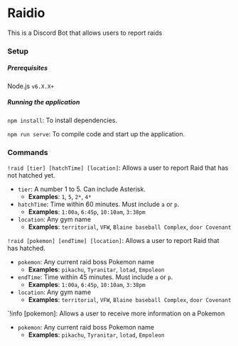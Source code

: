 # Raidio

This is a Discord Bot that allows users to report raids

### Setup
##### Prerequisites 
Node.js `v6.X.X+`

##### Running the application
`npm install`: To install dependencies.

`npm run serve`: To compile code and start up the application.

### Commands
`!raid [tier] [hatchTime] [location]`: Allows a user to report Raid that has not hatched yet.
* `tier`: A number 1 to 5. Can include Asterisk.
  * **Examples**: `1`, `5`, `2*`, `4*`
* `hatchTime`: Time within 60 minutes. Must include `a` or `p`.
  * **Examples**: `1:00a`, `6:45p`, `10:10am`, `3:38pm`
* `location`: Any gym name
  * **Examples**: `territorial`, `VFW`, `Blaine baseball Complex`, `door Covenant`
  
`!raid [pokemon] [endTime] [location]`: Allows a user to report Raid that has hatched.
* `pokemon`: Any current raid boss Pokemon name 
  * **Examples**: `pikachu`, `Tyranitar`, `lotad`, `Empoleon`
* `endTime`: Time within 45 minutes. Must include `a` or `p`. 
  * **Examples**: `1:00a`, `6:45p`, `10:10am`, `3:38pm`
* `location`: Any gym name
  * **Examples**: `territorial`, `VFW`, `Blaine baseball Complex`, `door Covenant`

`!info [pokemon]: Allows a user to receive more information on a Pokemon
* `pokemon`: Any current raid boss Pokemon name 
  * **Examples**: `pikachu`, `Tyranitar`, `lotad`, `Empoleon`
